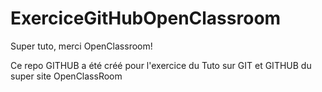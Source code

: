 # ExerciceGitHubOpenClassroom

Super tuto, merci OpenClassroom!

Ce repo GITHUB a été créé pour l'exercice du Tuto sur GIT et GITHUB du super site OpenClassRoom